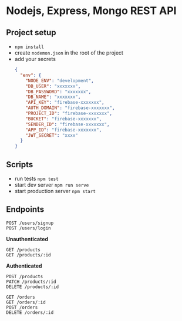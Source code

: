 # Nodejs, Express, Mongo REST API

## Project setup

- `npm install`
- create `nodemon.json` in the root of the project
- add your secrets
  ```json
  {
    "env": {
      "NODE_ENV": "development",
      "DB_USER": "xxxxxxx",
      "DB_PASSWORD": "xxxxxxx",
      "DB_NAME": "xxxxxxx",
      "API_KEY": "firebase-xxxxxxx",
      "AUTH_DOMAIN": "firebase-xxxxxxx",
      "PROJECT_ID": "firebase-xxxxxxx",
      "BUCKET": "firebase-xxxxxxx",
      "SENDER_ID": "firebase-xxxxxxx",
      "APP_ID": "firebase-xxxxxxx",
      "JWT_SECRET": "xxxx"
    }
  }
  ```

## Scripts

- run tests `npm test`
- start dev server `npm run serve`
- start production server `npm start`

## Endpoints

```
POST /users/signup
POST /users/login
```

**Unauthenticated**

```
GET /products
GET /products/:id
```

**Authenticated**

```
POST /products
PATCH /products/:id
DELETE /products/:id

GET /orders
GET /orders/:id
POST /orders
DELETE /orders/:id
```
